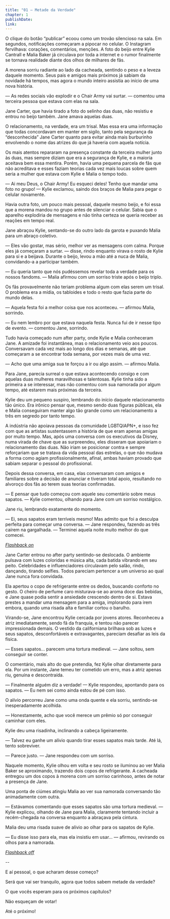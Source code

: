 ```yaml
---
title: "01 — Metade da Verdade"
chapter: 1
publishDate: 
link: 
---
```


O clique do botão “publicar” ecoou como um trovão silencioso na sala. Em segundos, notificações começaram a pipocar no celular. O Instagram fervilhava: corações, comentários, menções. A foto do beijo entre Kylie Cantrall e Malia Baker já circulava por toda a internet e o rumor finalmente se tornava realidade diante dos olhos de milhares de fãs.

A morena sorriu radiante ao lado da cacheada, sentindo o peso e a leveza daquele momento. Seus pais e amigos mais próximos já sabiam da novidade há tempos, mas agora o mundo inteiro assistia ao início de uma nova história.

— As redes sociais vão explodir e o Chair Army vai surtar. — comentou uma terceira pessoa que estava com elas na sala.

Jane Carter, que havia tirado a foto do selinho das duas, não resistiu e entrou no beijo também. Jane amava aquelas duas.

O relacionamento, na verdade, era um trisal. Mas essa era uma informação que todas concordavam em manter em sigilo, tanto pela segurança da “desconhecida” Jane Carter quanto para evitar ainda mais burburinho envolvendo o nome das atrizes do que já haveria com aquela notícia.

Os mais atentos repararam na presença constante da terceira mulher junto às duas, mas sempre diziam que era a segurança de Kylie, e a maioria aceitava bem essa mentira. Porém, havia uma pequena parcela de fãs que não acreditava e esses faziam teorias cada vez mais loucas sobre quem seria a mulher que estava com Kylie e Malia o tempo todo.

— Ai meu Deus, o Chair Army! Eu esqueci deles! Tenho que mandar uma foto no grupo! — Kylie exclamou, saindo dos braços de Malia para pegar o celular novamente.

Havia outra foto, um pouco mais pessoal, daquele mesmo beijo, e foi essa que a morena mandou no grupo antes de silenciar o celular. Sabia que o aparelho explodiria de mensagens e não tinha certeza se queria receber as reações em tempo real.

Jane abraçou Kylie, sentando-se do outro lado da garota e puxando Malia para um abraço coletivo.

— Eles vão gostar, mas sério, melhor ver as mensagens com calma. Porque eles já começaram a surtar. — disse, rindo enquanto virava o rosto de Kylie para si e a beijava. Durante o beijo, levou a mão até a nuca de Malia, convidando-a a participar também.

— Eu queria tanto que nós pudéssemos revelar toda a verdade para os nossos fandoms. — Malia afirmou com um sorriso triste após o beijo triplo.

Os fãs provavelmente não teriam problema algum com elas serem um trisal. O problema era a mídia, os tabloides e todo o resto que fazia parte do mundo delas.

— Aquela festa foi a melhor coisa que nos aconteceu. — afirmou Malia, sorrindo.

— Eu nem lembro por que estava naquela festa. Nunca fui de ir nesse tipo de evento. — comentou Jane, sorrindo.

Tudo havia começado num after party, onde Kylie e Malia conheceram Jane. A amizade foi instantânea, mas o relacionamento veio aos poucos. Conversavam cada vez mais ao longo dos dias e semanas, até que começaram a se encontrar toda semana, por vezes mais de uma vez.

— Acho que uma amiga sua te forçou a ir ou algo assim. — afirmou Malia.

Para Jane, parecia surreal o que estava acontecendo consigo e com aquelas duas mulheres maravilhosas e talentosas. Kylie tinha sido a primeira a se interessar, mas não comentou com sua namorada por algum tempo, até estarem mais próximas da terceira.

Kylie deu um pequeno suspiro, lembrando do início daquele relacionamento tão único. Era irônico pensar que, mesmo sendo duas figuras públicas, ela e Malia conseguiram manter algo tão grande como um relacionamento a três em segredo por tanto tempo.

A indústria não apoiava pessoas da comunidade LGBTQIAPN+, e isso fez com que as artistas sustentassem a história de que eram apenas amigas por muito tempo. Mas, após uma conversa com os executivos da Disney, numa virada de chave que as surpreendeu, eles disseram que apoiariam o relacionamento das duas. Não iriam se posicionar contra e sempre reforçariam que se tratava da vida pessoal das estrelas, o que não mudava a forma como agiam profissionalmente, afinal, ambas haviam provado que sabiam separar o pessoal do profissional.

Depois dessa conversa, em casa, elas conversaram com amigos e familiares sobre a decisão de anunciar e tiveram total apoio, resultando no alvoroço dos fãs ao terem suas teorias confirmadas.

— E pensar que tudo começou com aquele seu comentário sobre meus sapatos. — Kylie comentou, olhando para Jane com um sorriso nostálgico.

Jane riu, lembrando exatamente do momento.

— Ei, seus sapatos eram terríveis mesmo! Mas admito que foi a desculpa perfeita para começar uma conversa. — Jane respondeu, fazendo as três caírem na gargalhada. — Terminei aquela noite muito melhor do que comecei.

*<u>Flashback on</u>*

Jane Carter entrou no after party sentindo-se deslocada. O ambiente pulsava com luzes coloridas e música alta, cada batida vibrando em seu peito. Celebridades e influenciadores circulavam pelo salão, rindo, dançando, tirando selfies. Todos pareciam pertencer a um universo ao qual Jane nunca fora convidada.

Ela apertou o copo de refrigerante entre os dedos, buscando conforto no gesto. O cheiro de perfume caro misturava-se ao aroma doce das bebidas, e Jane quase podia sentir a ansiedade crescendo dentro de si. Estava prestes a mandar uma mensagem para a amiga, implorando para irem embora, quando uma risada alta e familiar cortou o barulho.

Virando-se, Jane encontrou Kylie cercada por jovens atores. Reconheceu a atriz imediatamente, sendo fã da franquia, e tentou não parecer impressionada demais. O vestido da californiana brilhava sob as luzes e seus sapatos, desconfortáveis e extravagantes, pareciam desafiar as leis da física.

— Esses sapatos... parecem uma tortura medieval. — Jane soltou, sem conseguir se conter.

O comentário, mais alto do que pretendia, fez Kylie olhar diretamente para ela. Por um instante, Jane temeu ter cometido um erro, mas a atriz apenas riu, genuína e descontraída.

— Finalmente alguém diz a verdade! — Kylie respondeu, apontando para os sapatos. — Eu nem sei como ainda estou de pé com isso.

O alívio percorreu Jane como uma onda quente e ela sorriu, sentindo-se inesperadamente acolhida.

— Honestamente, acho que você merece um prêmio só por conseguir caminhar com eles.

Kylie deu uma risadinha, inclinando a cabeça ligeiramente.

— Talvez eu ganhe um alívio quando tirar esses sapatos mais tarde. Até lá, tento sobreviver.

— Parece justo. — Jane respondeu com um sorriso.

Naquele momento, Kylie olhou em volta e seu rosto se iluminou ao ver Malia Baker se aproximando, trazendo dois copos de refrigerante. A cacheada entregou um dos copos à morena com um sorriso carinhoso, antes de notar a presença de Jane.

Uma ponta de ciúmes atingiu Malia ao ver sua namorada conversando tão animadamente com outra.

— Estávamos comentando que esses sapatos são uma tortura medieval. — Kylie explicou, olhando de Jane para Malia, claramente tentando incluir a recém-chegada na conversa enquanto a abraçava pela cintura.

Malia deu uma risada suave de alívio ao olhar para os sapatos de Kylie.

— Eu disse isso para ela, mas ela insistiu em usar... — afirmou, revirando os olhos para a namorada.

*<u>Flashback off</u>*

--

E aí pessoal, o que acharam desse começo?

Será que vai ser tranquilo, agora que todos sabem metade da verdade?

O que vocês esperam para os próximos capítulos?

Não esqueçam de votar!

Até o próximo!
